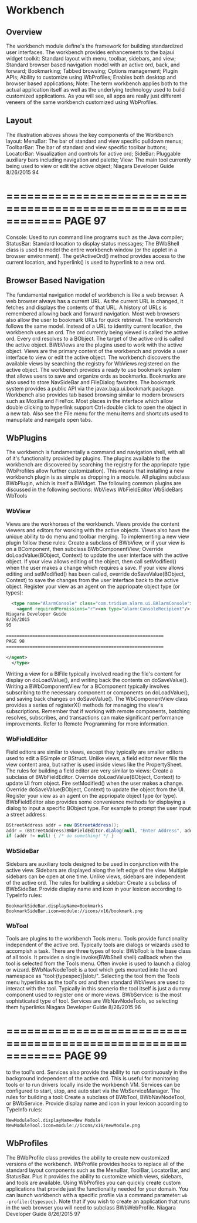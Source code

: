 # Workbench

## Overview
 The workbench module define's the framework for building standardized user interfaces. The workbench provides
 enhancements to the bajaui widget toolkit:
Standard layout with menu, toolbar, sidebars, and view;
Standard browser based navigation model with an active ord, back, and forward;
Bookmarking;
Tabbed browsing;
Options management;
Plugin APIs;
Ability to customize using WbProfiles;
Enables both desktop and browser based applications;
 Note: The term workbench applies both to the actual application itself as well as the underlying technology used to build
 customized applications. As you will see, all apps are really just different veneers of the same workbench customized
 using WbProfiles.

## Layout
 The illustration aboves shows the key components of the Workbench layout:
MenuBar: The bar of standard and view specific pulldown menus;
ToolbarBar: The bar of standard and view specific toolbar buttons;
LocatorBar: Visualization and controls for active ord;
SideBar: Pluggable auxiliary bars including navigation and palette;
View: The main tool currently being used to view or edit the active object;
Niagara Developer Guide
8/26/2015
94

============================================================
PAGE 97
============================================================

Console: Used to run command line programs such as the Java compiler;
StatusBar: Standard location to display status messages;
 The BWbShell class is used to model the entire workbench window (or the applet in a browser environment). The
 getActiveOrd() method provides access to the current location, and hyperlink() is used to hyperlink to a new
 ord.

## Browser Based Navigation
 The fundamental navigation model of workbench is like a web browser. A web browser always has a current URL. As the
 current URL is changed, it fetches and displays the contents of that URL. A history of URLs is remembered allowing back
 and forward navigation. Most web browsers also allow the user to bookmark URLs for quick retrieval.
 The workbench follows the same model. Instead of a URL to identity current location, the workbench uses an ord. The
 ord currently being viewed is called the active ord. Every ord resolves to a BObject. The target of the active ord is called
 the active object.
 BWbViews are the plugins used to work with the active object. Views are the primary content of the workbench and
 provide a user interface to view or edit the active object. The workbench discovers the available views by searching the
 registry for WbViews registered on the active object.
 The workbench provides a ready to use bookmark system that allows users to save and organize ords as bookmarks.
 Bookmarks are also used to store NavSideBar and FileDialog favorites. The bookmark system provides a public API via
 the javax.baja.ui.bookmark package.
 Workbench also provides tab based browsing similar to modern browsers such as Mozilla and FireFox. Most places in the
 interface which allow double clicking to hyperlink support Ctrl+double click to open the object in a new tab. Also see the
 File menu for the menu items and shortcuts used to manupilate and navigate open tabs.

## WbPlugins
 The workbench is fundamentally a command and navigation shell, with all of it's functionality provided by plugins. The
 plugins available to the workbench are discovered by searching the registry for the appriopate type (WbProfiles allow
 further customization). This means that installing a new workbench plugin is as simple as dropping in a module.
 All plugins subclass
BWbPlugin, which is itself a BWidget. The following common plugins are discussed in the
 following sections:
WbViews
WbFieldEditor
WbSideBars
WbTools

### WbView
 Views are the workhorses of the workbench. Views provide the content viewers and editors for working with the active
 objects. Views also have the unique ability to do menu and toolbar merging. To implementing a new view plugin follow
 these rules:
Create a subclass of BWbView, or if your view is on a BComponent, then subclass BWbComponentView;
Override doLoadValue(BObject, Context) to update the user interface with the active object.
If your view allows editing of the object, then call setModified() when the user makes a change which requires
 a save.
If your view allows editing and setModified() has been called, override doSaveValue(BObject,
 Context) to save the changes from the user interface back to the active object.
Register your view as an agent on the appriopate object type (or types):

```xml
  <type name="AlarmConsole" class="com.tridium.alarm.ui.BAlarmConsole">
    <agent requiredPermissions="r"><on type="alarm:ConsoleRecipient"/>
Niagara Developer Guide
8/26/2015
95

============================================================
PAGE 98
============================================================

</agent>
  </type>
```

 Writing a view for a BIFile typically involved reading the file's content for display on doLoadValue(), and writing
 back the contents on doSaveValue().
 Writing a BWbComponentView for a BComponent typically involves subscribing to the necessary component or
 components on doLoadValue(), and saving back changes on doSaveValue(). The WbComponentView class
 provides a series of registerX() methods for managing the view's subscriptions. Remember that if working with
 remote components, batching resolves, subscribes, and transactions can make significant performance improvements.
 Refer to
Remote Programming for more information.

### WbFieldEditor
 Field editors are similar to views, except they typically are smaller editors used to edit a BSimple or BStruct. Unlike
 views, a field editor never fills the view content area, but rather is used inside views like the PropertySheet.
 The rules for building a field editor are very similar to views:
Create a subclass of BWbFieldEditor.
Override doLoadValue(BObject, Context) to update UI from object.
Fire setModified() when the user makes a change.
Override doSaveValue(BObject, Context) to update the object from the UI.
Register your view as an agent on the appriopate object type (or type).
BWbFieldEditor also provides some convenience methods for displaying a dialog to input a specific BObject type.
 For example to prompt the user input a street address:

```java
BStreetAddress addr = new BStreetAddress();
addr = (BStreetAddress)BWbFieldEditor.dialog(null, "Enter Address", addr);
if (addr != null) { /* do something! */ }
```

### WbSideBar
 Sidebars are auxiliary tools designed to be used in conjunction with the active view. Sidebars are displayed along the left
 edge of the view. Multiple sidebars can be open at one time. Unlike views, sidebars are independent of the active ord.
 The rules for building a sidebar:
Create a subclass of BWbSideBar.
Provide display name and icon in your lexicon according to TypeInfo rules:

```properties
BookmarkSideBar.displayName=Bookmarks
BookmarkSideBar.icon=module://icons/x16/bookmark.png
```

### WbTool
 Tools are plugins to the workbench Tools menu. Tools provide functionality independent of the active ord. Typically
 tools are dialogs or wizards used to accompish a task. There are three types of tools:
BWbTool: is the base class of all tools. It provides a single invoke(BWbShell shell) callback when the tool is
 selected from the Tools menu. Often invoke is used to launch a dialog or wizard.
BWbNavNodeTool: is a tool which gets mounted into the ord namespace as "tool:{typespec}|slot:/". Selecting the
 tool from the Tools menu hyperlinks as the tool's ord and then standard WbViews are used to interact with the
 tool. Typically in this scenerio the tool itself is just a dummy component used to register one or more views.
BWbService: is the most sophisticated type of tool. Services are WbNavNodeTools, so selecting them hyperlinks
Niagara Developer Guide
8/26/2015
96

============================================================
PAGE 99
============================================================

 to the tool's ord. Services also provide the ability to run continuously in the background independent of the active
 ord. This is useful for monitoring tools or to run drivers locally inside the workbench VM. Services can be
 configured to start, stop, and auto start via the WbServiceManager.
 The rules for building a tool:
Create a subclass of BWbTool, BWbNavNodeTool, or BWbService.
Provide display name and icon in your lexicon according to TypeInfo rules:

```properties
NewModuleTool.displayName=New Module
NewModuleTool.icon=module://icons/x16/newModule.png
```

## WbProfiles
 The BWbProfile class provides the ability to create new customized versions of the workbench. WbProfile provides
 hooks to replace all of the standard layout components such as the MenuBar, ToolBar, LocatorBar, and StatusBar. Plus it
 provides the ability to customize which views, sidebars, and tools are available. Using WbProfiles you can quickly create
 custom applications that provide just the functionality needed for your domain.
 You can launch workbench with a specific profile via a command parameter:
`wb -profile:{typespec}`.
 Note that if you wish to create an application that runs in the web browser you will need to subclass BWbWebProfile.
Niagara Developer Guide
8/26/2015
97
